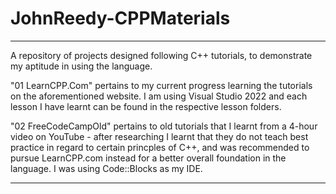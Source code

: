 # JohnReedy-CPPMaterials

________

A repository of projects designed following C++ tutorials, to demonstrate my aptitude in using the language.

"01 LearnCPP.Com" pertains to my current progress learning the tutorials on the aforementioned website. I am using Visual Studio 2022 and each
lesson I have learnt can be found in the respective lesson folders.

"02 FreeCodeCampOld" pertains to old tutorials that I learnt from a 4-hour video on YouTube - after researching I learnt that
they do not teach best practice in regard to certain princples of C++, and was recommended to pursue LearnCPP.com instead for a better
overall foundation in the language. I was using Code::Blocks as my IDE.

________
